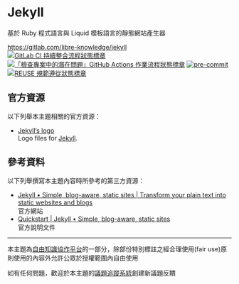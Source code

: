 # Jekyll

基於 Ruby 程式語言與 Liquid 模板語言的靜態網站產生器

<https://gitlab.com/libre-knowledge/jekyll>  
[![GitLab CI 持續整合流程狀態標章](https://gitlab.com/libre-knowledge/jekyll/badges/main/pipeline.svg?ignore_skipped=true "點擊查看 GitLab CI 持續整合流程的運行狀態")](https://gitlab.com/libre-knowledge/jekyll/-/commits/main) [![「檢查專案中的潛在問題」GitHub Actions 作業流程狀態標章](https://github.com/libre-knowledge/jekyll/actions/workflows/check-potential-problems.yml/badge.svg "本專案使用 GitHub Actions 自動化檢查專案中的潛在問題")](https://github.com/libre-knowledge/jekyll/actions/workflows/check-potential-problems.yml) [![pre-commit](https://img.shields.io/badge/pre--commit-enabled-brightgreen?logo=pre-commit&logoColor=white "本專案使用 pre-commit 檢查專案中的潛在問題")](https://github.com/pre-commit/pre-commit) [![REUSE 規範遵從狀態標章](https://api.reuse.software/badge/gitlab.com/libre-knowledge/jekyll "本專案遵從 REUSE 規範降低軟體授權合規成本")](https://api.reuse.software/info/gitlab.com/libre-knowledge/jekyll)

## 官方資源

以下列舉本主題相關的官方資源：

* [Jekyll’s logo](https://github.com/jekyll/brand)  
  Logo files for [Jekyll](http://jekyllrb.com).

## 參考資料

以下列舉撰寫本主題內容時所參考的第三方資源：

* [Jekyll • Simple, blog-aware, static sites | Transform your plain text into static websites and blogs](https://jekyllrb.com/)  
  官方網站
* [Quickstart | Jekyll • Simple, blog-aware, static sites](https://jekyllrb.com/docs/)  
  官方說明文件

---

本主題為[自由知識協作平台](https://gitlab.com/libre-knowledge/libre-knowledge)的一部分，除部份特別標註之經合理使用(fair use)原則使用的內容外允許公眾於授權範圍內自由使用

如有任何問題，歡迎於本主題的[議題追蹤系統](https://gitlab.com/libre-knowledge/jekyll/-/issues)創建新議題反饋

